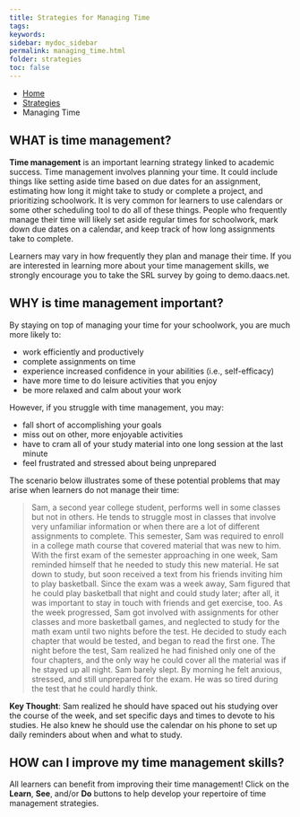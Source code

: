 ```yaml
---
title: Strategies for Managing Time
tags: 
keywords: 
sidebar: mydoc_sidebar
permalink: managing_time.html
folder: strategies
toc: false
---
```


<ul class="breadcrumb">
    <li><a href="index.html">Home</a></li>
    <li><a href="strategies.html">Strategies</a></li>
    <li class="active">Managing Time</li>
</ul>


## WHAT is time management?

**Time management** is an important learning strategy linked to academic success. Time management involves planning your time. It could include things like setting aside time based on due dates for an assignment, estimating how long it might take to study or complete a project, and prioritizing schoolwork. It is very common for learners to use calendars or some other scheduling tool to do all of these things. People who frequently manage their time will likely set aside regular times for schoolwork, mark down due dates on a calendar, and keep track of how long assignments take to complete. 

Learners may vary in how frequently they plan and manage their time. If you are interested in learning more about your time management skills, we strongly encourage you to take the SRL survey by going to demo.daacs.net.

## WHY is time management important?
By staying on top of managing your time for your schoolwork, you are much more likely to:
* work efficiently and productively
* complete assignments on time
* experience increased confidence in your abilities (i.e., self-efficacy)
* have more time to do leisure activities that you enjoy 
* be more relaxed and calm about your work

However, if you struggle with time management, you may:
* fall short of accomplishing your goals
* miss out on other, more enjoyable activities
* have to cram all of your study material into one long session at the last minute
* feel frustrated and stressed about being unprepared

The scenario below illustrates some of these potential problems that may arise when learners do not manage their time:
> Sam, a second year college student, performs well in some classes but not in others. He tends to struggle most in classes that involve very unfamiliar information or when there are a lot of different assignments to complete. This semester, Sam was required to enroll in a college math course that covered material that was new to him. With the first exam of the semester approaching in one week, Sam reminded himself that he needed to study this new material. He sat down to study, but soon received a text from his friends inviting him to play basketball. Since the exam was a week away, Sam figured that he could play basketball that night and could study later; after all, it was important to stay in touch with friends and get exercise, too. As the week progressed, Sam got involved with assignments for other classes and more basketball games, and neglected to study for the math exam until two nights before the test. He decided to study each chapter that would be tested, and began to read the first one. The night before the test, Sam realized he had finished only one of the four chapters, and the only way he could cover all the material was if he stayed up all night. Sam barely slept. By morning he felt anxious, stressed, and still unprepared for the exam. He was so tired during the test that he could hardly think.

**Key Thought**: Sam realized he should have spaced out his studying over the course of the week, and set specific days and times to devote to his studies. He also knew he should use the calendar on his phone to set up daily reminders about when and what to study.

## HOW can I improve my time management skills?
All learners can benefit from improving their time management! Click on the **Learn**, **See**, and/or **Do** buttons to help develop your repertoire of time management strategies. 
